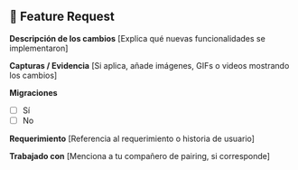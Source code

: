 ## 🚀 Feature Request

**Descripción de los cambios**
[Explica qué nuevas funcionalidades se implementaron]

**Capturas / Evidencia**
[Si aplica, añade imágenes, GIFs o videos mostrando los cambios]

**Migraciones**
- [ ] Sí
- [ ] No

**Requerimiento**
[Referencia al requerimiento o historia de usuario]

**Trabajado con**
[Menciona a tu compañero de pairing, si corresponde]
